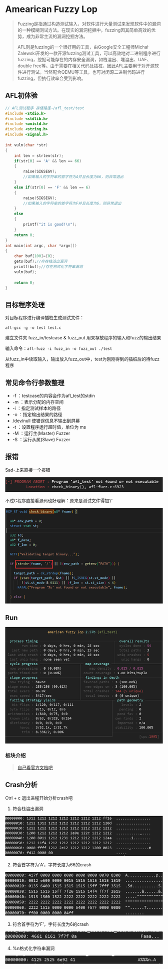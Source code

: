 # Amearican Fuzzy Lop

> Fuzzing是指通过构造测试输入，对软件进行大量测试来发现软件中的漏洞的一种模糊测试方法。在现实的漏洞挖掘中，fuzzing因其简单高效的优势，成为非常主流的漏洞挖掘方法。
> 
> AFL则是fuzzing的一个很好用的工具，由Google安全工程师Michał Zalewski开发的一款开源fuzzing测试工具，可以高效地对二进制程序进行fuzzing，挖掘可能存在的内存安全漏洞，如栈溢出、堆溢出、UAF、double free等。由于需要在相关代码处插桩，因此AFL主要用于对开源软件进行测试。当然配合QEMU等工具，也可对闭源二进制代码进行fuzzing，但执行效率会受到影响。

## AFL初体验

```c
// AFL测试程序 存储路径~/afl_test/test
#include <stdio.h> 
#include <stdlib.h> 
#include <unistd.h> 
#include <string.h> 
#include <signal.h> 

int vuln(char *str)
{
    int len = strlen(str);
    if(str[0] == 'A' && len == 66)
    {
        raise(SIGSEGV);
        //如果输入的字符串的首字符为A并且长度为66，则异常退出
    }
    else if(str[0] == 'F' && len == 6)
    {
        raise(SIGSEGV);
        //如果输入的字符串的首字符为F并且长度为6，则异常退出
    }
    else
    {
        printf("it is good!\n");
    }
    return 0;
}
int main(int argc, char *argv[])
{
    char buf[100]={0};
    gets(buf);//存在栈溢出漏洞
    printf(buf);//存在格式化字符串漏洞
    vuln(buf);

    return 0;
}
```

## 目标程序处理

对目标程序进行编译插桩生成测试文件：

```
afl-gcc -g -o test test.c  
```

建立文件夹 fuzz_in/testcase & fuzz_out 用来存放程序的输入和fuzz的输出结果

 输入命令：```afl-fuzz -i fuzz_in -o fuzz_out ./test ```

从fuzz_in中读取输入，输出放入fuzz_out中，test为刚刚得到的插桩后的待fuzz程序

## 常见命令行参数整理

- -f ：testcase的内容会作为afl_test的stdin
- -m ：表示分配的内存空间
- -i ：指定测试样本的路径
- -o ：指定输出结果的路径
- /dev/null 使错误信息不输出到屏幕
- -t ：设置程序运行超时值，单位为 ms
- -M ：运行主(Master) Fuzzer
- -S ：运行从属(Slave) Fuzzer

## 报错

Sad-上来直接一个报错

 ![Photos/image-20201216152615297.png](Photos/image-20201216152615297.png)

不过C程序直接看源码也好理解：原来是测试文件得加‘/’

 ![Photos/image-20201216153522647](Photos/image-20201216153522647.png)

## Run

![Photos/image-20201216153704491](Photos/image-20201216153704491.png)

### 板块介绍

> [自己看官方文档吧](https://lcamtuf.coredump.cx/afl/status_screen.txt)

## Crash分析

Ctrl + c 退出进程开始分析crash吧

1. 符合栈溢出漏洞

 ![Photos/image-20201216164610993](Photos/image-20201216164610993.png)

2. 符合首字符为‘A’，字符长度为66的crash 

 ![Photos/image-20201216164823575](Photos/image-20201216164823575.png)

3. 符合首字符为‘F’，字符长度为6的crash

 ![Photos/image-20201216165120451](Photos/image-20201216165120451.png)

4. %n格式化字符串漏洞 

 ![Photos/image-20201216165749972](Photos/image-20201216165749972.png)